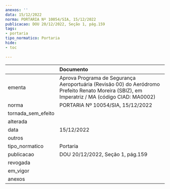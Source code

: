 ```yaml
---
anexos: ''
data: 15/12/2022
norma: PORTARIA Nº 10054/SIA, 15/12/2022
publicacao: DOU 20/12/2022, Seção 1, pág.159
tags:
- portaria
tipo_normatico: Portaria
hide: 
- toc 
 
---
```


|                    | Documento                                                                                                                                     |
|:-------------------|:----------------------------------------------------------------------------------------------------------------------------------------------|
| ementa             | Aprova Programa de Segurança Aeroportuária (Revisão 00) do Aeródromo Prefeito Renato Moreira (SBIZ), em Imperatriz / MA (código CIAD: MA0002) |
| norma              | PORTARIA Nº 10054/SIA, 15/12/2022                                                                                                             |
| tornada_sem_efeito |                                                                                                                                               |
| alterada           |                                                                                                                                               |
| data               | 15/12/2022                                                                                                                                    |
| outros             |                                                                                                                                               |
| tipo_normatico     | Portaria                                                                                                                                      |
| publicacao         | DOU 20/12/2022, Seção 1, pág.159                                                                                                              |
| revogada           |                                                                                                                                               |
| em_vigor           |                                                                                                                                               |
| anexos             |                                                                                                                                               |